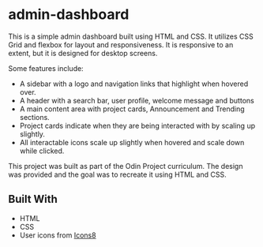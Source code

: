 # admin-dashboard

This is a simple admin dashboard built using HTML and CSS. It utilizes CSS Grid and flexbox for layout and
responsiveness. It is responsive to an extent, but it is designed for desktop screens.

Some features include:

- A sidebar with a logo and navigation links that highlight when hovered over.
- A header with a search bar, user profile, welcome message and buttons
- A main content area with project cards, Announcement and Trending sections.
- Project cards indicate when they are being interacted with by scaling up slightly.
- All interactable icons scale up slightly when hovered and scale down while clicked.

This project was built as part of the Odin Project curriculum. The design was provided and the goal was to recreate it
using HTML and CSS.

## Built With

- HTML
- CSS
- User icons from [Icons8](https://icons8.com/)

